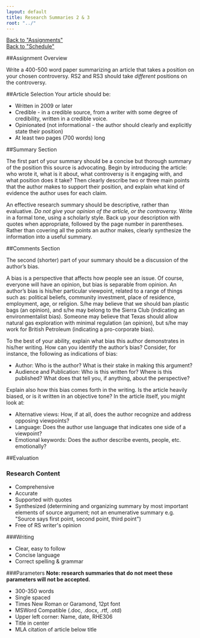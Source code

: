 ```yaml
---
layout: default
title: Research Summaries 2 & 3  
root: "../"
---
```

[Back to "Assignments"](index.html)  
[Back to "Schedule"](schedule.html)  

##Assignment Overview

Write a 400-500 word paper summarizing an article that takes a position on your chosen controversy. RS2 and RS3 should take *different* positions on the controversy.

##Article Selection
Your article should be:
* Written in 2009 or later
* Credible - in a credible source, from a writer with some degree of credibility, written in a credible voice.
* Opinionated (not informational - the author should clearly and explicitly state their position)
* At least two pages (700 words) long

##Summary Section

The first part of your summary should be a concise but thorough summary of the position this source is advocating. Begin by introducing the article: who wrote it, what is it about, what controversy is it engaging with, and what position does it take? Then clearly describe two or three main points that the author makes to support their position, and explain what kind of evidence the author uses for each claim.  

An effective research summary should be descriptive, rather than evaluative. *Do not give your opinion of the article, or the controversy.* Write in a formal tone, using a scholarly style. Back up your description with quotes when appropriate, followed by the page number in parentheses. Rather than covering all the points an author makes, clearly synthesize the information into a useful summary.  

##Comments Section

The second (shorter) part of your summary should be a discussion of the author’s bias.  

A bias is a perspective that affects how people see an issue.  Of course, everyone will have an opinion, but bias is separable from opinion.  An author’s bias is his/her particular viewpoint, related to a range of things such as: political beliefs, community investment, place of residence, employment, age, or religion.  S/he may believe that we should ban plastic bags (an opinion), and s/he may belong to the Sierra Club (indicating an environmentalist bias).  Someone may believe that Texas should allow natural gas exploration with minimal regulation (an opinion), but s/he may work for British Petroleum (indicating a pro-corporate bias).  

To the best of your ability, explain what bias this author demonstrates in his/her writing. How can you identify the author’s bias?  Consider, for instance, the following as indications of bias:
* Author: Who is the author? What is their stake in making this argument?  
* Audience and Publication: Who is this written for? Where is this published? What does that tell you, if anything, about the perspective?  

Explain also how this bias comes forth in the writing. Is the article heavily biased, or is it written in an objective tone? In the article itself, you might look at:
* Alternative views: How, if at all, does the author recognize and address opposing viewpoints?  
* Language: Does the author use language that indicates one side of a viewpoint?  
* Emotional keywords: Does the author describe events, people, etc. emotionally?  
  
##Evaluation
### Research Content
* Comprehensive  
* Accurate  
* Supported with quotes  
* Synthesized (determining and organizing summary by most important elements of source argument; not an enumerative summary e.g. "Source says first point, second point, third point")  
* Free of RS writer's opinion  

###Writing  
* Clear, easy to follow
* Concise language
* Correct spelling & grammar

###Parameters
**Note: research summaries that do not meet these parameters will not be accepted.**
* 300-350 words
* Single spaced
* Times New Roman or Garamond, 12pt font
* MSWord Compatible (.doc, .docx, .rtf, .otd)
* Upper left corner: Name, date, RHE306
* Title in center
* MLA citation of article below title








































